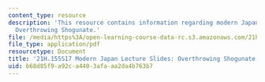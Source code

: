 ```yaml
---
content_type: resource
description: 'This resource contains information regarding modern Japan lecture slides:
  Overthrowing Shogunate.'
file: /media/https%3A/open-learning-course-data-rc.s3.amazonaws.com/21h-155-modern-japan-1868-to-present-spring-2017/b68d85f9a92ca4403afaaa2da4b763b7_MIT21H_155S17_Shogunate.pdf
file_type: application/pdf
resourcetype: Document
title: '21H.155S17 Modern Japan Lecture Slides: Overthrowing Shogunate'
uid: b68d85f9-a92c-a440-3afa-aa2da4b763b7
---
```

